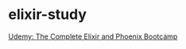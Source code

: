 # elixir-study
[Udemy: The Complete Elixir and Phoenix Bootcamp](https://www.udemy.com/course/the-complete-elixir-and-phoenix-bootcamp-and-tutorial/?couponCode=JUST4U02223)
